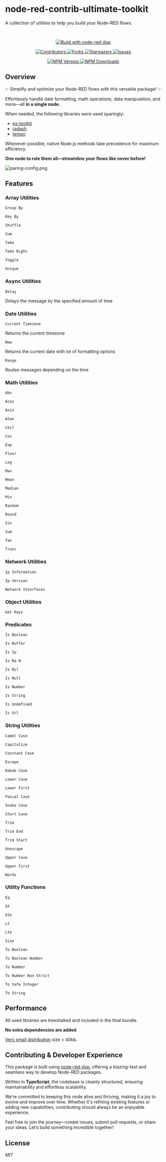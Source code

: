 # node-red-contrib-ultimate-toolkit

A collection of utilities to help you build your Node-RED flows.

<br/>
<p align="center">
  <a href="https://www.npmjs.com/package/@keload/node-red-dxp" aria-label="Build with node-red-dxp">
    <img src="https://img.shields.io/badge/Build%20with-node--red--dxp-blue?style=for-the-badge" alt="Build with node-red-dxp">
  </a>
</p>
<p align="center">
    <a href="https://github.com/clement-berard/node-red-contrib-ultimate-toolkit/graphs/contributors">
        <img src="https://img.shields.io/github/contributors/clement-berard/node-red-contrib-ultimate-toolkit.svg?style=for-the-badge" alt="Contributors">
    </a>
    <a href="https://github.com/clement-berard/node-red-contrib-ultimate-toolkit/network/members">
        <img src="https://img.shields.io/github/forks/clement-berard/node-red-contrib-ultimate-toolkit.svg?style=for-the-badge" alt="Forks">
    </a>
    <a href="https://github.com/clement-berard/node-red-contrib-ultimate-toolkit/stargazers">
        <img src="https://img.shields.io/github/stars/clement-berard/node-red-contrib-ultimate-toolkit.svg?style=for-the-badge" alt="Stargazers">
    </a>
    <a href="https://github.com/clement-berard/node-red-contrib-ultimate-toolkit/issues">
        <img src="https://img.shields.io/github/issues/clement-berard/node-red-contrib-ultimate-toolkit.svg?style=for-the-badge" alt="Issues">
    </a>
</p>
<p align="center">
  <a aria-label="NPM Version" href="https://www.npmjs.com/package/@keload/node-red-contrib-ultimate-toolkit">
    <img alt="NPM Version" src="https://img.shields.io/npm/v/@keload/node-red-contrib-ultimate-toolkit.svg?label=NPM&logo=npm&style=for-the-badge&color=0470FF&logoColor=white">
  </a>
  <a aria-label="NPM Download Count" href="https://www.npmjs.com/package/@keload/node-red-contrib-ultimate-toolkit">
    <img alt="NPM Downloads" src="https://img.shields.io/npm/dt/@keload/node-red-contrib-ultimate-toolkit?label=Downloads&style=for-the-badge&color=67ACF3">
  </a>
</p>

## Overview

✨ Simplify and optimize your Node-RED flows with this versatile package! ✨

Effortlessly handle date formatting, math operations, data manipulation, and more—all **in a single node.**

When needed, the following libraries were used sparingly:
- [es-toolkit](https://es-toolkit.slash.page/)
- [radash](https://radash-docs.vercel.app/docs/getting-started)
- [tempo](https://tempo.formkit.com/)

Whenever possible, native Node.js methods take precedence for maximum efficiency.

**One node to rule them all—streamline your flows like never before!**

![paring-config.png](docs/screenshot.png)


## Features

### Array Utilities

`Group By` 

 

`Key By` 

 

`Shuffle` 

 

`Sum` 

 

`Take` 

 

`Take Right` 

 

`Toggle` 

 

`Unique` 

 

### Async Utilities

`Delay` 

 Delays the message by the specified amount of time

### Date Utilities

`Current Timezone` 

 Returns the current timezone

`Now` 

 Returns the current date with lot of formatting options

`Range` 

 Routes messages depending on the time

### Math Utilities

`Abs` 

 

`Acos` 

 

`Asin` 

 

`Atan` 

 

`Ceil` 

 

`Cos` 

 

`Exp` 

 

`Floor` 

 

`Log` 

 

`Max` 

 

`Mean` 

 

`Median` 

 

`Min` 

 

`Random` 

 

`Round` 

 

`Sin` 

 

`Sum` 

 

`Tan` 

 

`Trunc` 

 

### Network Utilities

`Ip Information` 

 

`Ip Version` 

 

`Network Interfaces` 

 

### Object Utilities

`Get Keys` 

 

### Predicates

`Is Boolean` 

 

`Is Buffer` 

 

`Is Ip` 

 

`Is Na N` 

 

`Is Nil` 

 

`Is Null` 

 

`Is Number` 

 

`Is String` 

 

`Is Undefined` 

 

`Is Url` 

 

### String Utilities

`Camel Case` 

 

`Capitalize` 

 

`Constant Case` 

 

`Escape` 

 

`Kebab Case` 

 

`Lower Case` 

 

`Lower First` 

 

`Pascal Case` 

 

`Snake Case` 

 

`Start Case` 

 

`Trim` 

 

`Trim End` 

 

`Trim Start` 

 

`Unescape` 

 

`Upper Case` 

 

`Upper First` 

 

`Words` 

 

### Utility Functions

`Eq` 

 

`Gt` 

 

`Gte` 

 

`Lt` 

 

`Lte` 

 

`Size` 

 

`To Boolean` 

 

`To Boolean Number` 

 

`To Number` 

 

`To Number Non Strict` 

 

`To Safe Integer` 

 

`To String` 

 


## Performance

All used libraries are treeshaked and included in the final bundle. 

**No extra dependencies are added**

[Very small distribution](https://www.npmjs.com/package/@keload/node-red-contrib-ultimate-toolkit?activeTab=code) size < 40kb.

## Contributing & Developer Experience
This package is built using [node-red-dxp](https://www.npmjs.com/package/@keload/node-red-dxp), offering a blazing-fast and seamless way to develop Node-RED packages. 

Written in **TypeScript**, the codebase is cleanly structured, ensuring maintainability and effortless scalability.

We’re committed to keeping this node alive and thriving, making it a joy to evolve and improve over time. Whether it's refining existing features or adding new capabilities, contributing should always be an enjoyable experience.

Feel free to join the journey—create issues, submit pull requests, or share your ideas. Let’s build something incredible together!

## License

MIT
